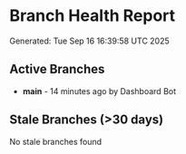 # Branch Health Report
Generated: Tue Sep 16 16:39:58 UTC 2025

## Active Branches
- **main** - 14 minutes ago by Dashboard Bot

## Stale Branches (>30 days)
No stale branches found
